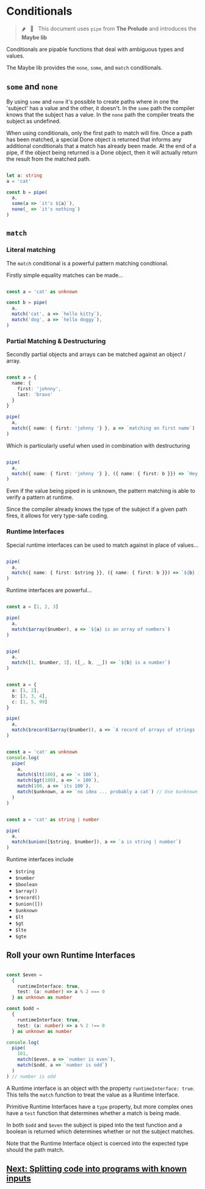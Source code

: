 # Conditionals

> :hot_pepper: &nbsp; 🧩 &nbsp; This document uses `pipe` from **The Prelude** and introduces the **Maybe lib**

Conditionals are pipable functions that deal with ambiguous types and values.

The Maybe lib provides the `none`, `some`, and `match` conditionals.

## `some` and `none`

By using `some` and `none` it's possible to create paths where in one the 'subject' has a value and 
the other, it doesn't. In the `some` path the compiler knows that the subject has a value.
In the `none` path the compiler treats the subject as undefined.

When using conditionals, only the first path to match will fire.
Once a path has been matched, a special Done object is returned that informs any additional conditionals that a match has already been made.
At the end of a pipe, if the object being returned is a Done object, then it will actually return the result from the matched path.

```typescript

let a: string
a = 'cat'

const b = pipe(
  a,
  some(a => `it's ${a}`),
  none(_ => `it's nothing`)
)

```

## `match`

### Literal matching

The `match` conditional is a powerful pattern matching condtional.

Firstly simple equality matches can be made...

```typescript

const a = 'cat' as unknown

const b = pipe(
  a,
  match('cat', a => `hello kitty`),
  match('dog', a => `hello doggy`),
)

```

### Partial Matching & Destructuring

Secondly partial objects and arrays can be matched against an object / array.

```typescript

const a = {
  name: {
    first: 'johnny',
    last: 'bravo'
  }
}

pipe(
  a,
  match({ name: { first: 'johnny '} }, a => `matching on first name`)
)

```

Which is particularly useful when used in combination with destructuring

```typescript

pipe(
  a,
  match({ name: { first: 'johnny '} }, ({ name: { first: b }}) => `Hey it's ${b}`)
)

```

Even if the value being piped in is unknown, the pattern matching
is able to verify a pattern at runtime.

Since the compiler already knows the type of the subject if a given path fires, it allows 
for very type-safe coding.

### Runtime Interfaces

Special runtime interfaces can be used to match against in place of values...

```typescript

pipe(
  a,
  match({ name: { first: $string }}, ({ name: { first: b }}) => `${b} is a string`)
)

```

Runtime interfaces are powerful...

```typescript

const a = [1, 2, 3]

pipe(
  a,
  match($array($number), a => `${a} is an array of numbers`)
)

```

```typescript

pipe(
  a,
  match([1, $number, 3], ([_, b, __]) => `${b} is a number`)
)

```

```typescript

const a = {
  a: [1, 2],
  b: [3, 3, 4],
  c: [1, 5, 99]
}

pipe(
  a,
  match($record($array($number)), a => `A record of arrays of strings - whoa`)
)

```

```typescript

const a = 'cat' as unknown
console.log(
  pipe(
    a,
    match($lt(100), a => `< 100`),
    match($gt(100), a => `> 100`),
    match(100, a => `its 100`),
    match($unknown, a => `no idea ... probably a cat`) // Use $unknown as a catch all
  )
)

```

```typescript

const a = 'cat' as string | number

pipe(
  a,
  match($union([$string, $number]), a => `a is string | number`)
)

```

Runtime interfaces include

- `$string`
- `$number`
- `$boolean`
- `$array()`
- `$record()`
- `$union([])`
- `$unknown`
- `$lt`
- `$gt`
- `$lte`
- `$gte`

## Roll your own Runtime Interfaces

```typescript

const $even =
  {
    runtimeInterface: true,
    test: (a: number) => a % 2 === 0
  } as unknown as number

const $odd =
  {
    runtimeInterface: true,
    test: (a: number) => a % 2 !== 0
  } as unknown as number

console.log(
  pipe(
    101,
    match($even, a => `number is even`),
    match($odd, a => `number is odd`)
  )
) // number is odd

```
A Runtime interface is an object with the property `runtimeInterface: true`.
This tells the `match` function to treat the value as a Runtime Interface.

Primitive Runtime Interfaces have a `type` property, but more complex ones have a `test` function that determines whether a match is being made.

In both `$odd` and `$even` the subject is piped into the test function and a boolean is returned which determines whether or not the subject matches.

Note that the Runtime Interface object is coerced into the expected type should the path match.

## [Next: Splitting code into programs with known inputs](https://github.com/attack-monkey/flat-code-guide/blob/master/Splitting%20code%20into%20programs%20with%20known%20inputs.md)
